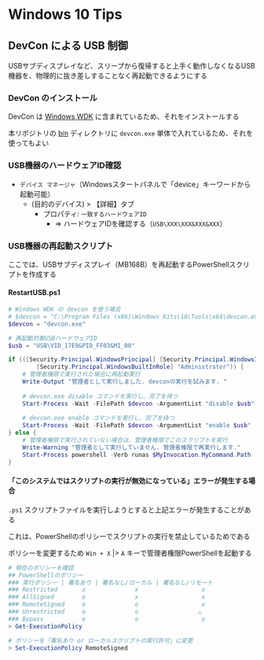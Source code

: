 # Windows 10 Tips

## DevCon による USB 制御

USBサブディスプレイなど、スリープから復帰すると上手く動作しなくなるUSB機器を、物理的に抜き差しすることなく再起動できるようにする

### DevCon のインストール
DevCon は [Windows WDK](https://go.microsoft.com/fwlink/?linkid=2085767) に含まれているため、それをインストールする

本リポジトリの [bin](./bin) ディレクトリに `devcon.exe` 単体で入れているため、それを使ってもよい

### USB機器のハードウェアID確認
- `デバイス マネージャ`（Windowsスタートパネルで「device」キーワードから起動可能）
    - (目的のデバイス) > 【詳細】タブ
        - プロパティ: `一致するハードウェアID`
            - => ハードウェアIDを確認する（`USB\XXX\XXX&XXX&XXX`）

### USB機器の再起動スクリプト
ここでは、USBサブディスプレイ（MB168B）を再起動するPowerShellスクリプトを作成する

#### RestartUSB.ps1
```powershell
# Windows WDK の devcon を使う場合
# $devcon = "C:\Program Files (x86)\Windows Kits\10\Tools\x64\devcon.exe"
$devcon = "devcon.exe"

# 再起動対象USBハードウェアID
$usb = "USB\VID_17E9&PID_FF03&MI_00"

if (([Security.Principal.WindowsPrincipal] [Security.Principal.WindowsIdentity]::GetCurrent()).IsInRole(`
        [Security.Principal.WindowsBuiltInRole] "Administrator")) {
    # 管理者権限で実行された場合に再起動実行
    Write-Output "管理者として実行しました. devconの実行を試みます. "
    
    # devcon.exe disable コマンドを実行し、完了を待つ
    Start-Process -Wait -FilePath $devcon -ArgumentList "disable $usb"
    
    # devcon.exe enable コマンドを実行し、完了を待つ
    Start-Process -Wait -FilePath $devcon -ArgumentList "enable $usb"
} else {
    # 管理者権限で実行されていない場合は、管理者権限でこのスクリプトを実行
    Write-Warning "管理者として実行していません. 管理者権限で再実行します."
    Start-Process powershell -Verb runas $MyInvocation.MyCommand.Path
}
```

#### 「このシステムではスクリプトの実行が無効になっている」エラーが発生する場合
`.ps1` スクリプトファイルを実行しようとすると上記エラーが発生することがある

これは、PowerShellのポリシーでスクリプトの実行を禁止しているためである

ポリシーを変更するため `Win + X` |> `A` キーで管理者権限PowerShellを起動する

```powershell
# 現在のポリシーを確認
## PowerShellのポリシー
### 実行ポリシー | 署名あり | 署名なし/ローカル | 署名なし/リモート
### Restricted       x              x                  x
### AllSigned        o              x                  x
### RemoteSigned     o              o                  x
### Unrestricted     o              o                 △
### Bypass           o              o                  o
> Get-ExecutionPolicy

# ポリシーを「署名あり or ローカルスクリプトの実行許可」に変更
> Set-ExecutionPolicy RemoteSigned
```
